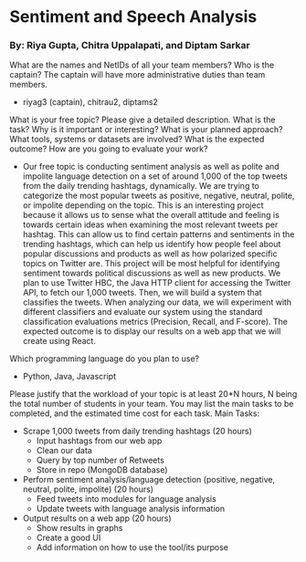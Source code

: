# Sentiment and Speech Analysis 
### By: Riya Gupta, Chitra Uppalapati, and Diptam Sarkar

What are the names and NetIDs of all your team members? Who is the captain? The captain will have more administrative duties than team members.
- riyag3 (captain), chitrau2, diptams2

What is your free topic? Please give a detailed description. What is the task? Why is it important or interesting? What is your planned approach? What tools, systems or datasets are involved? What is the expected outcome? How are you going to evaluate your work?

- Our free topic is conducting sentiment analysis as well as polite and impolite language detection on a set of around 1,000 of the top tweets from the daily trending hashtags, dynamically. We are trying to categorize the most popular tweets as positive, negative, neutral, polite, or impolite depending on the topic. This is an interesting project because it allows us to sense what the overall attitude and feeling is towards certain ideas when examining the most relevant tweets per hashtag. This can allow us to find certain patterns and sentiments in the trending hashtags, which can help us identify how people feel about popular discussions and products as well as how polarized specific topics on Twitter are. This project will be most helpful for identifying sentiment towards political discussions as well as new products. We plan to use Twitter HBC, the Java HTTP client for accessing the Twitter API, to fetch our 1,000 tweets. Then, we will build a system that classifies the tweets. When analyzing our data, we will experiment with different classifiers and evaluate our system using the standard classification evaluations metrics (Precision, Recall, and F-score). The expected outcome is to display our results on a web app that we will create using React.

Which programming language do you plan to use?
- Python, Java, Javascript

Please justify that the workload of your topic is at least 20*N hours, N being the total number of students in your team. You may list the main tasks to be completed, and the estimated time cost for each task.
Main Tasks:
- Scrape 1,000 tweets from daily trending hashtags (20 hours)
  - Input hashtags from our web app
  - Clean our data
  - Query by top number of Retweets
  - Store in repo (MongoDB database)
- Perform sentiment analysis/language detection (positive, negative, neutral, polite, impolite) (20 hours)
  - Feed tweets into modules for language analysis
  - Update tweets with language analysis information
- Output results on a web app (20 hours)
  - Show results in graphs
  - Create a good UI
  - Add information on how to use the tool/its purpose
